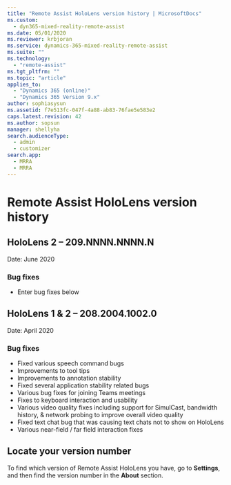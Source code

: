 ```yaml
---
title: "Remote Assist HoloLens version history | MicrosoftDocs"
ms.custom: 
  - dyn365-mixed-reality-remote-assist
ms.date: 05/01/2020
ms.reviewer: krbjoran
ms.service: dynamics-365-mixed-reality-remote-assist
ms.suite: ""
ms.technology: 
  - "remote-assist"
ms.tgt_pltfrm: ""
ms.topic: "article"
applies_to: 
  - "Dynamics 365 (online)"
  - "Dynamics 365 Version 9.x"
author: sophiasysun
ms.assetid: f7e513fc-047f-4a88-ab83-76fae5e583e2
caps.latest.revision: 42
ms.author: sopsun
manager: shellyha
search.audienceType: 
  - admin
  - customizer
search.app: 
  - MRRA
  - MRRA
---
```


# Remote Assist HoloLens version history

## HoloLens 2 – 209.NNNN.NNNN.N

Date: June 2020

### Bug fixes

* Enter bug fixes below

## HoloLens 1 & 2 – 208.2004.1002.0

Date: April 2020

### Bug fixes

* Fixed various speech command bugs
* Improvements to tool tips
* Improvements to annotation stability
* Fixed several application stability related bugs
* Various bug fixes for joining Teams meetings
* Fixes to keyboard interaction and usability
* Various video quality fixes including support for SimulCast, bandwidth history, & network probing to improve overall video quality
* Fixed text chat bug that was causing text chats not to show on HoloLens
* Various near-field / far field interaction fixes


## Locate your version number

To find which version of Remote Assist HoloLens you have, go to **Settings**, and then find the version number in the **About** section.
